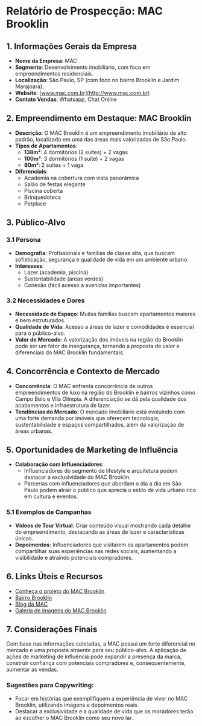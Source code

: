 # Relatório de Prospecção: MAC Brooklin

## 1. Informações Gerais da Empresa
- **Nome da Empresa**: MAC
- **Segmento**: Desenvolvimento imobiliário, com foco em empreendimentos residenciais.
- **Localização**: São Paulo, SP (com foco no bairro Brooklin e Jardim Marajoara).
- **Website**: [www.mac.com.br](http://www.mac.com.br)
- **Contato Vendas**: Whatsapp, Chat Online

## 2. Empreendimento em Destaque: MAC Brooklin
- **Descrição**: O MAC Brooklin é um empreendimento imobiliário de alto padrão, localizado em uma das áreas mais valorizadas de São Paulo.
- **Tipos de Apartamentos**:
  - **138m²**: 4 dormitórios (2 suítes) + 2 vagas
  - **100m²**: 3 dormitórios (1 suíte) + 2 vagas
  - **80m²**: 2 suítes + 1 vaga
- **Diferenciais**:
  - Academia na cobertura com vista panorâmica
  - Salão de festas elegante
  - Piscina coberta
  - Brinquedoteca
  - Petplace

## 3. Público-Alvo
### 3.1 Persona
- **Demografia**: Profissionais e famílias de classe alta, que buscam sofisticação, segurança e qualidade de vida em um ambiente urbano.
- **Interesses**:
  - Lazer (academia, piscina)
  - Sustentabilidade (areas verdes)
  - Conexão (fácil acesso a avenidas importantes)

### 3.2 Necessidades e Dores
- **Necessidade de Espaço**: Muitas famílias buscam apartamentos maiores e bem estruturados.
- **Qualidade de Vida**: Acesso a áreas de lazer e comodidades é essencial para o público-alvo.
- **Valor de Mercado**: A valorização dos imóveis na região do Brooklin pode ser um fator de insegurança, tornando a proposta de valor e diferenciais do MAC Brooklin fundamentais.

## 4. Concorrência e Contexto de Mercado
- **Concorrência**: O MAC enfrenta concorrência de outros empreendimentos de luxo na região do Brooklin e bairros vizinhos como Campo Belo e Vila Olímpia. A diferenciação se dá pela qualidade dos acabamentos e infraestrutura de lazer.
- **Tendências do Mercado**: O mercado imobiliário está evoluindo com uma forte demanda por imóveis que oferecem tecnologia, sustentabilidade e espaços compartilhados, além da valorização de áreas urbanas.

## 5. Oportunidades de Marketing de Influência
- **Colaboração com Influenciadores**:
  - Influenciadores do segmento de lifestyle e arquitetura podem destacar a exclusividade do MAC Brooklin.
  - Parcerias com influenciadores que abordam o dia a dia em São Paulo podem atrair o público que aprecia o estilo de vida urbano rico em cultura e eventos.

### 5.1 Exemplos de Campanhas
- **Vídeos de Tour Virtual**: Criar conteúdo visual mostrando cada detalhe do empreendimento, destacando as áreas de lazer e características únicas.
- **Depoimentos**: Influenciadores que visitarem os apartamentos podem compartilhar suas experiências nas redes sociais, aumentando a visibilidade e atraindo potenciais compradores.

## 6. Links Úteis e Recursos
- [Conheça o projeto do MAC Brooklin](http://www.mac.com.br)
- [Bairro Brooklin](http://www.mac.com.br/blog/bairro/brooklin-o-bairro-mais-valorizado-de-sao-paulo/)
- [Blog da MAC](http://www.mac.com.br/blog/)
- [Galeria de imagens do MAC Brooklin](http://www.mac.com.br/empedimentos)

## 7. Considerações Finais
Com base nas informações coletadas, a MAC possui um forte diferencial no mercado e uma proposta atraente para seu público-alvo. A aplicação de ações de marketing de influência pode expandir a presença da marca, construir confiança com potenciais compradores e, consequentemente, aumentar as vendas.

### Sugestões para Copywriting:
- Focar em histórias que exemplifiquem a experiência de viver no MAC Brooklin, utilizando imagens e depoimentos reais.
- Destacar a exclusividade e a qualidade de vida que os moradores terão ao escolher o MAC Brooklin como seu novo lar.